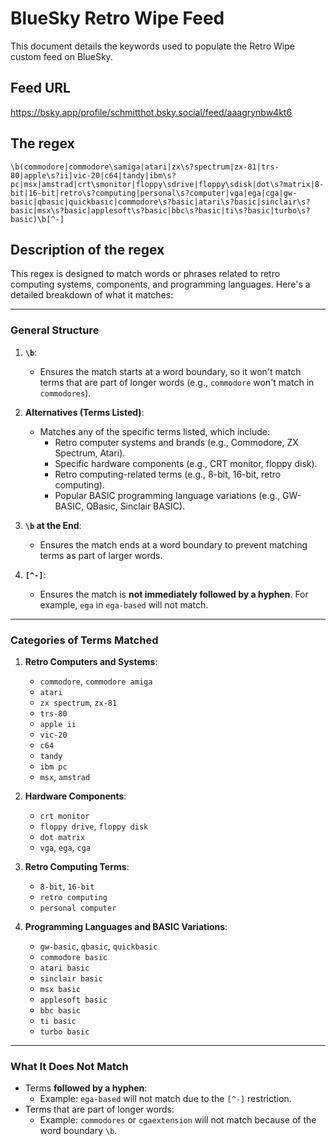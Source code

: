 # BlueSky Retro Wipe Feed

This document details the keywords used to populate the Retro Wipe custom feed on BlueSky.

## Feed URL

https://bsky.app/profile/schmitthot.bsky.social/feed/aaagrynbw4kt6

## The regex

```
\b(commodore|commodore\samiga|atari|zx\s?spectrum|zx-81|trs-80|apple\s?ii|vic-20|c64|tandy|ibm\s?pc|msx|amstrad|crt\smonitor|floppy\sdrive|floppy\sdisk|dot\s?matrix|8-bit|16-bit|retro\s?computing|personal\s?computer|vga|ega|cga|gw-basic|qbasic|quickbasic|commodore\s?basic|atari\s?basic|sinclair\s?basic|msx\s?basic|applesoft\s?basic|bbc\s?basic|ti\s?basic|turbo\s?basic)\b[^-]
```

## Description of the regex

This regex is designed to match words or phrases related to retro computing systems, components, and programming languages. Here's a detailed breakdown of what it matches:

---

### **General Structure**
1. **`\b`**:
   - Ensures the match starts at a word boundary, so it won't match terms that are part of longer words (e.g., `commodore` won't match in `commodores`).
   
2. **Alternatives (Terms Listed)**:
   - Matches any of the specific terms listed, which include:
     - Retro computer systems and brands (e.g., Commodore, ZX Spectrum, Atari).
     - Specific hardware components (e.g., CRT monitor, floppy disk).
     - Retro computing-related terms (e.g., 8-bit, 16-bit, retro computing).
     - Popular BASIC programming language variations (e.g., GW-BASIC, QBasic, Sinclair BASIC).

3. **`\b` at the End**:
   - Ensures the match ends at a word boundary to prevent matching terms as part of larger words.

4. **`[^-]`**:
   - Ensures the match is **not immediately followed by a hyphen**. For example, `ega` in `ega-based` will not match.

---

### **Categories of Terms Matched**

1. **Retro Computers and Systems**:
   - `commodore`, `commodore amiga`
   - `atari`
   - `zx spectrum`, `zx-81`
   - `trs-80`
   - `apple ii`
   - `vic-20`
   - `c64`
   - `tandy`
   - `ibm pc`
   - `msx`, `amstrad`

2. **Hardware Components**:
   - `crt monitor`
   - `floppy drive`, `floppy disk`
   - `dot matrix`
   - `vga`, `ega`, `cga`

3. **Retro Computing Terms**:
   - `8-bit`, `16-bit`
   - `retro computing`
   - `personal computer`

4. **Programming Languages and BASIC Variations**:
   - `gw-basic`, `qbasic`, `quickbasic`
   - `commodore basic`
   - `atari basic`
   - `sinclair basic`
   - `msx basic`
   - `applesoft basic`
   - `bbc basic`
   - `ti basic`
   - `turbo basic`

---

### **What It Does Not Match**
- Terms **followed by a hyphen**:
  - Example: `ega-based` will not match due to the `[^-]` restriction.
- Terms that are part of longer words:
  - Example: `commodores` or `cgaextension` will not match because of the word boundary `\b`.
